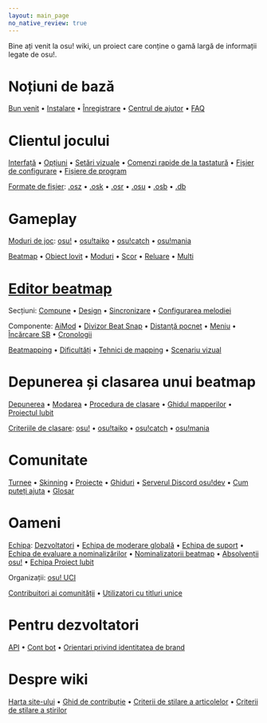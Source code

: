 ```yaml
---
layout: main_page
no_native_review: true
---
```


<div class="wiki-main-page__blurb">
Bine ați venit la osu! wiki, un proiect care conține o gamă largă de informații legate de osu!.
</div>

<div class="wiki-main-page__panels">
<div class="wiki-main-page-panel wiki-main-page-panel--full">

# Noțiuni de bază

[Bun venit](/wiki/Welcome) • [Instalare](/wiki/Installation) • [Înregistrare](/wiki/Registration) • [Centrul de ajutor](/wiki/Help_Centre) • [FAQ](/wiki/FAQ)

</div>
<div class="wiki-main-page-panel">

# Clientul jocului

[Interfață](/wiki/Interface) • [Opțiuni](/wiki/Options) • [Setări vizuale](/wiki/Visual_Settings) • [Comenzi rapide de la tastatură](/wiki/Shortcut_key_reference) • [Fișier de configurare](/wiki/osu!_Program_Files/User_Configuration_File) • [Fișiere de program](/wiki/osu!_Program_Files)

[Formate de fișier](/wiki/osu!_File_Formats): [.osz](/wiki/osu!_File_Formats/Osz_(file_format)) • [.osk](/wiki/osu!_File_Formats/Osk_(file_format)) • [.osr](/wiki/osu!_File_Formats/Osr_(file_format)) • [.osu](/wiki/osu!_File_Formats/Osu_(file_format)) • [.osb](/wiki/osu!_File_Formats/Osb_(file_format)) • [.db](/wiki/osu!_File_Formats/Db_(file_format))

</div>
<div class="wiki-main-page-panel">

# Gameplay

[Moduri de joc](/wiki/Game_mode): [osu!](/wiki/Game_mode/osu!) • [osu!taiko](/wiki/Game_mode/osu!taiko) • [osu!catch](/wiki/Game_mode/osu!catch) • [osu!mania](/wiki/Game_mode/osu!mania)

[Beatmap](/wiki/Beatmaps) • [Obiect lovit](/wiki/Hit_object) • [Moduri](/wiki/Game_modifier) • [Scor](/wiki/Score) • [Reluare](/wiki/Replay) • [Multi](/wiki/Multi)

</div>
<div class="wiki-main-page-panel">

# [Editor beatmap](/wiki/Beatmap_Editor)

Secțiuni: [Compune](/wiki/Beatmap_Editor/Compose) • [Design](/wiki/Beatmap_Editor/Design) • [Sincronizare](/wiki/Beatmap_Editor/Timing) • [Configurarea melodiei](/wiki/Beatmap_Editor/Song_Setup)

Componente: [AiMod](/wiki/Beatmap_Editor/AiMod) • [Divizor Beat Snap](/wiki/Beatmap_Editor/Beat_Snap_Divisor) • [Distanţă pocnet](/wiki/Beatmap_Editor/Distance_Snap) • [Meniu](/wiki/Beatmap_Editor/Menu) • [Încărcare SB](/wiki/Beatmap_Editor/SB_Load) • [Cronologii](/wiki/Beatmap_Editor/Timelines)

[Beatmapping](/wiki/Beatmapping) • [Dificultăți](/wiki/Difficulties) • [Tehnici de mapping](/wiki/Mapping_Techniques) • [Scenariu vizual](/wiki/Storyboarding)

</div>
<div class="wiki-main-page-panel">

# Depunerea și clasarea unui beatmap

[Depunerea](/wiki/Submission) • [Modarea](/wiki/Modding) • [Procedura de clasare](/wiki/Beatmap_ranking_procedure) • [Ghidul mapperilor](/wiki/Mappers_Guild) • [Proiectul Iubit](/wiki/Project_Loved)

[Criteriile de clasare](/wiki/Ranking_Criteria): [osu!](/wiki/Ranking_Criteria/osu!) • [osu!taiko](/wiki/Ranking_Criteria/osu!taiko) • [osu!catch](/wiki/Ranking_Criteria/osu!catch) • [osu!mania](/wiki/Ranking_Criteria/osu!mania)

</div>
<div class="wiki-main-page-panel">

# Comunitate

[Turnee](/wiki/Tournaments) • [Skinning](/wiki/Skinning) • [Proiecte](/wiki/Projects) • [Ghiduri](/wiki/Guides) • [Serverul Discord osu!dev](/wiki/osu!dev_Discord_server) • [Cum puteți ajuta](/wiki/How_You_Can_Help!) • [Glosar](/wiki/Glossary)

</div>
<div class="wiki-main-page-panel">

# Oameni

[Echipa](/wiki/People/The_Team): [Dezvoltatori](/wiki/People/The_Team/Developers) • [Echipa de moderare globală](/wiki/People/The_Team/Global_Moderation_Team) • [Echipa de suport](/wiki/People/The_Team/Support_Team) • [Echipa de evaluare a nominalizărilor](/wiki/People/The_Team/Nomination_Assessment_Team) • [Nominalizatorii beatmap](/wiki/People/The_Team/Beatmap_Nominators) • [Absolvenții osu!](/wiki/People/The_Team/osu!_Alumni) • [Echipa Proiect Iubit](/wiki/People/The_Team/Project_Loved_Team)

Organizații: [osu! UCI](/wiki/Organisations/osu!_UCI)

[Contribuitori ai comunității](/wiki/People/Community_Contributors) • [Utilizatori cu titluri unice](/wiki/People/Users_with_unique_titles)

</div>
<div class="wiki-main-page-panel">

# Pentru dezvoltatori

[API](/wiki/osu!api) • [Cont bot](/wiki/Bot_account) • [Orientari privind identitatea de brand](/wiki/Brand_identity_guidelines)

</div>
<div class="wiki-main-page-panel">

# Despre wiki

[Harta site-ului](/wiki/Sitemap) • [Ghid de contribuție](/wiki/osu!_wiki_Contribution_Guide) • [Criterii de stilare a articolelor](/wiki/Article_Styling_Criteria) • [Criterii de stilare a știrilor](/wiki/News_Styling_Criteria)

</div>
</div>
